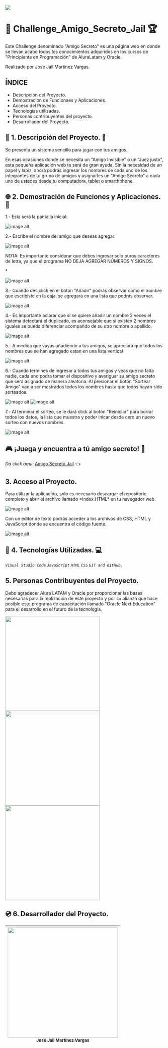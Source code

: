<p align="left">
   <img src="https://img.shields.io/badge/STATUS-%20CONCLUIDO-blue">
   </p>


# :construction: Challenge_Amigo_Secreto_Jail :trophy: <br>
Este Challenge denominado "Amigo Secreto" es una página web en donde se llevan acabo todos los conocimientos adquiridos en los cursos de "Principiante en Programación" de AluraLatam y Oracle. 
<p>Realizado por José Jail Martínez Vargas.</p>

## ÍNDICE

- Descripción del Proyecto.
- Demostración de Funcionaes y Aplicaciones.
- Acceso del Proyecto.
- Tecnologías utilizadas.
- Personas contribuyentes del proyecto.
- Desarrollador del Proyecto.

## 📖 1. Descripción del Proyecto. 📖
<p>Se presenta un sistema sencillo para jugar con tus amigos.</p> <p>En esas ocasiones donde se necesita un "Amigo Invisible" o un "Juez justo", esta pequeña aplicación web te será de gran ayuda. Sin la necesidad de un papel y lapiz, ahora podrás ingresar los nombres de cada uno de los integrantes de tu grupo de amigos y asignarles un "Amigo Secreto" a cada uno de ustedes desde tu computadora, tablet o smarthphone.</p>

## 🌐 2. Demostración de Funciones y Aplicaciones. 📱 
<p>1.- Esta será la pantalla inicial: </p>

 ![image alt](https://github.com/JailMV/Challenge_Amigo_Secreto_Jail/blob/741a64605cee7b4f8a560020b8ea0bad49eb08b5/paso%20a%20paso/1.jpg)

<p>2.- Escribe el nombre del amigo que deseas agregar.</p>

![image alt](https://github.com/JailMV/Challenge_Amigo_Secreto_Jail/blob/741a64605cee7b4f8a560020b8ea0bad49eb08b5/paso%20a%20paso/2.jpg)

<p> NOTA: Es importante considerar que debes ingresar solo puros caracteres de letra, ya que el programa NO DEJA AGREGAR NÚMEROS Y SIGNOS. </p>*

![image alt](https://github.com/JailMV/Challenge_Amigo_Secreto_Jail/blob/741a64605cee7b4f8a560020b8ea0bad49eb08b5/paso%20a%20paso/3.jpg)

<p>3.- Cuando des click en el botón "Añadir" podrás observar como el nombre que escribiste en la caja, se agregará en una lista que podrás observar.</p>

![image alt](https://github.com/JailMV/Challenge_Amigo_Secreto_Jail/blob/741a64605cee7b4f8a560020b8ea0bad49eb08b5/paso%20a%20paso/4.jpg)

<p>4.- Es importante aclarar que si se quiere añadir un nombre 2 veces el sistema detectará el duplicado, es aconsejable que si existen 2 nombres iguales se pueda diferenciar acompañdo de su otro nombre o apellido. </p>

![image alt](https://github.com/JailMV/Challenge_Amigo_Secreto_Jail/blob/741a64605cee7b4f8a560020b8ea0bad49eb08b5/paso%20a%20paso/5.jpg)

<p>5.- A medida que vayas añadiendo a tus amigos, se apreciará que todos los nombres que se han agregado estan en una lista vertical</p>

![image alt](https://github.com/JailMV/Challenge_Amigo_Secreto_Jail/blob/741a64605cee7b4f8a560020b8ea0bad49eb08b5/paso%20a%20paso/6.jpg)

<p>6.- Cuando termines de ingresar a todos tus amigos y veas que no falta nadie, cada uno podra tomar el dispositivo y averiguar su amigo secreto que será asignado de manera aleatoria. Al presionar el botón "Sortear Amigo" van a ser mostrados todos los nombres hasta que todos hayan sido sorteados.</p>

![image alt](https://github.com/JailMV/Challenge_Amigo_Secreto_Jail/blob/741a64605cee7b4f8a560020b8ea0bad49eb08b5/paso%20a%20paso/7.jpg)
![image alt](https://github.com/JailMV/Challenge_Amigo_Secreto_Jail/blob/741a64605cee7b4f8a560020b8ea0bad49eb08b5/paso%20a%20paso/8.jpg)

<p>7.- Al terminar el sorteo, se le dará click al botón "Reiniciar" para borrar todos los datos, la lista que muestra y poder inicar desde cero un nuevo sorteo con nuevos nombres. </p>

![image alt](https://github.com/JailMV/Challenge_Amigo_Secreto_Jail/blob/741a64605cee7b4f8a560020b8ea0bad49eb08b5/paso%20a%20paso/9.jpg)

## :video_game: ¡Juega y encuentra a tú amigo secreto! :star2:
*Da click aqui:* [Amigo Secreto Jail](https://challenge-amigo-secreto-jail.vercel.app/) 👈


## 3. Acceso al Proyecto.
<p> Para utilizar la aplicación, solo es necesario descargar el repositorio completo y abrir el archivo llamado *Index.HTML* en tu navegador web. </p>

![image alt](https://github.com/JailMV/Challenge_Amigo_Secreto_Jail/blob/741a64605cee7b4f8a560020b8ea0bad49eb08b5/paso%20a%20paso/10.jpg)

<p> Con un editor de texto podrás acceder a los archivos de CSS, HTML y JavaScript donde se encuentra el código fuente. </p>

![image alt](https://github.com/JailMV/Challenge_Amigo_Secreto_Jail/blob/741a64605cee7b4f8a560020b8ea0bad49eb08b5/paso%20a%20paso/11.jpg)

## :hammer: 4. Tecnologías Utilizadas. :computer: 

*`Visual Studio Code`* *`JavaScript`* *`HTML`* *`CSS`* *`GIT and GitHub.`*

## 5. Personas Contribuyentes del Proyecto.
<p> Debo agradecer Alura LATAM y Oracle por proporcionar las bases necesarias para la realización de este proyecto y por su alianza que hace posible este programa de capacitación llamado "Oracle Next Education" para el desarrollo en el futuro de la tecnología.</p>
<img src="https://github.com/JailMV/Challenge_Amigo_Secreto_Jail/blob/be065104357b2b38d0de2313808d1db0de66b6ae/Alura.jpg" width=300>

<img src="https://github.com/JailMV/Challenge_Amigo_Secreto_Jail/blob/be065104357b2b38d0de2313808d1db0de66b6ae/Oracle.jpg" width=300>

<img src="https://github.com/JailMV/Challenge_Amigo_Secreto_Jail/blob/be065104357b2b38d0de2313808d1db0de66b6ae/ONE.jpg" width=300>

## :cd: 6. Desarrollador del Proyecto. 
| [<img src="https://github.com/JailMV/Challenge_Amigo_Secreto_Jail/blob/f40edf68f2658009b156648bad3fac6dc5bf3953/Jail.jpg" width=350><br><sub> José Jail Martínez Vargas </sub>](https://github.com/JailMV) | 
| :---: 
